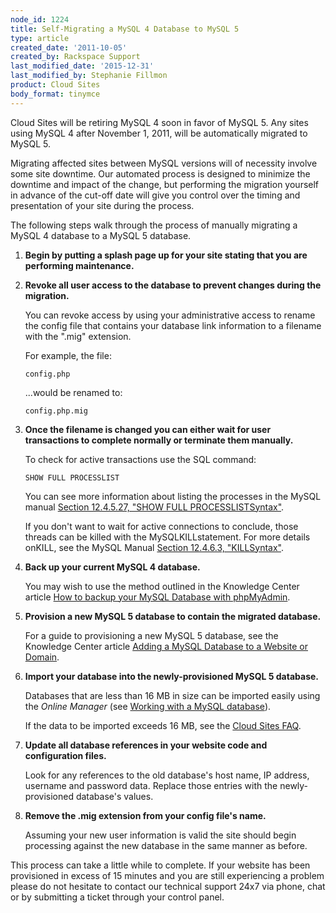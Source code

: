 ```yaml
---
node_id: 1224
title: Self-Migrating a MySQL 4 Database to MySQL 5
type: article
created_date: '2011-10-05'
created_by: Rackspace Support
last_modified_date: '2015-12-31'
last_modified_by: Stephanie Fillmon
product: Cloud Sites
body_format: tinymce
---
```


Cloud Sites will be retiring MySQL 4 soon in favor of MySQL 5. Any sites
using MySQL 4 after November 1, 2011, will be automatically migrated to
MySQL 5.

Migrating affected sites between MySQL versions will of necessity
involve some site downtime. Our automated process is designed to
minimize the downtime and impact of the change, but performing the
migration yourself in advance of the cut-off date will give you control
over the timing and presentation of your site during the process.

The following steps walk through the process of manually migrating a
MySQL 4 database to a MySQL 5 database.

1.  **Begin by putting a splash page up for your site stating that you
    are performing maintenance.**

2.  **Revoke all user access to the database to prevent changes during
    the migration.**

    You can revoke access by using your administrative access to rename
    the config file that contains your database link information to a
    filename with the ".mig" extension.

    For example, the file:

        config.php

    ...would be renamed to:

        config.php.mig

3.  **Once the filename is changed you can either wait for user
    transactions to complete normally or terminate them manually.**

    To check for active transactions use the SQL command:

        SHOW FULL PROCESSLIST

    You can see more information about listing the processes in the
    MySQL manual
    <a href="http://dev.mysql.com/doc/refman/5.0/en/show-processlist.html" class="xref">Section 12.4.5.27, &quot;SHOW FULL PROCESSLISTSyntax&quot;</a>.

    If you don't want to wait for active connections to conclude, those
    threads can be killed with the MySQLKILLstatement. For more details
    onKILL, see the MySQL Manual
    <a href="http://dev.mysql.com/doc/refman/5.0/en/kill.html" class="xref">Section 12.4.6.3, &quot;KILLSyntax&quot;</a>.

4.  **Back up your current MySQL 4 database.**

    You may wish to use the method outlined in the Knowledge Center
    article
    <a href="/how-to/backup-your-mysql-database-with-phpmyadmin" class="xref">How to backup your MySQL Database with phpMyAdmin</a>.

5.  **Provision a new MySQL 5 database to contain the
    migrated database.**

    For a guide to provisioning a new MySQL 5 database, see the
    Knowledge Center article
    <a href="/how-to/rackspace-cloud-sites-essentials-mysql-databases" class="xref">Adding a MySQL Database to a Website or Domain</a>.

6.  **Import your database into the newly-provisioned MySQL
    5 database.**

    Databases that are less than 16 MB in size can be imported easily
    using the *Online Manager* (see
    <a href="/how-to/rackspace-cloud-sites-essentials-phpmyadmin-database-management-interface" class="xref">Working with a MySQL database</a>).

    If the data to be imported exceeds 16 MB, see the [Cloud Sites
    FAQ](/how-to/cloud-sites-faq).

7.  **Update all database references in your website code and
    configuration files.**

    Look for any references to the old database's host name, IP address,
    username and password data. Replace those entries with the
    newly-provisioned database's values.

8.  **Remove the .mig extension from your config file's name.**

    Assuming your new user information is valid the site should begin
    processing against the new database in the same manner as before.

This process can take a little while to complete. If your website has
been provisioned in excess of 15 minutes and you are still experiencing
a problem please do not hesitate to contact our technical support 24x7
via phone, chat or by submitting a ticket through your control panel.

